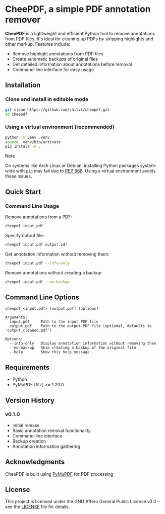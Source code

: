 # CheePDF, a simple PDF annotation remover

**CheePDF** is a lightweight and efficient Python tool to remove annotations from PDF files. It's ideal for cleaning up PDFs by stripping highlights and other markup. Features include:

- Remove highlight annotations from PDF files
- Create automatic backups of original files
- Get detailed information about annotations before removal
- Command-line interface for easy usage

## Installation

### Clone and install in editable mode

```bash
git clone https://github.com/chitvs/cheepdf.git
cd cheepdf
```

### Using a virtual environment (recommended)

```bash
python -m venv .venv
source .venv/bin/activate
pip install -e .
```

> [!NOTE]  
> On systems like Arch Linux or Debian, installing Python packages system-wide with `pip` may fail due to [PEP 668](https://peps.python.org/pep-0668/). Using a virtual environment avoids these issues.

## Quick Start

### Command Line Usage

Remove annotations from a PDF:

```bash
cheepdf input.pdf
```

Specify output file:

```bash
cheepdf input.pdf output.pdf
```

Get annotation information without removing them:

```bash
cheepdf input.pdf --info-only
```

Remove annotations without creating a backup:

```bash
cheepdf input.pdf --no-backup
```

## Command Line Options

```
cheepdf <input.pdf> [output.pdf] [options]

Arguments:
  input.pdf     Path to the input PDF file
  output.pdf    Path to the output PDF file (optional, defaults to 'output_cleaned.pdf')

Options:
  --info-only   Display annotation information without removing them
  --no-backup   Skip creating a backup of the original file
  --help        Show this help message
```

## Requirements

- Python
- PyMuPDF (fitz) >= 1.20.0

## Version History

### v0.1.0

- Initial release
- Basic annotation removal functionality
- Command-line interface
- Backup creation
- Annotation information gathering

## Acknowledgments

CheePDF is built using [PyMuPDF](https://pymupdf.readthedocs.io/) for PDF processing

## License

This project is licensed under the GNU Affero General Public License v3.0 – see the [LICENSE](LICENSE) file for details.